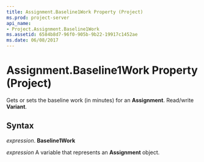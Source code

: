 ```yaml
---
title: Assignment.Baseline1Work Property (Project)
ms.prod: project-server
api_name:
- Project.Assignment.Baseline1Work
ms.assetid: 6584b8d7-96f0-905b-9b22-19917c1452ae
ms.date: 06/08/2017
---
```



# Assignment.Baseline1Work Property (Project)

Gets or sets the baseline work (in minutes) for an **Assignment**. Read/write **Variant**.


## Syntax

 _expression_. **Baseline1Work**

 _expression_ A variable that represents an **Assignment** object.


